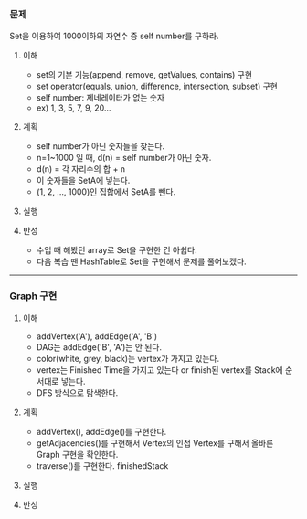 ### 문제

Set을 이용하여 1000이하의 자연수 중 self number를 구하라.

1. 이해
    - set의 기본 기능(append, remove, getValues, contains) 구현
    - set operator(equals, union, difference, intersection, subset) 구현
    - self number: 제네레이터가 없는 숫자
    - ex) 1, 3, 5, 7, 9, 20...

2. 계획
    - self number가 아닌 숫자들을 찾는다.
    - n=1~1000 일 때, d(n) = self number가 아닌 숫자.
    - d(n) = 각 자리수의 합 + n
    - 이 숫자들을 SetA에 넣는다.
    - (1, 2, ..., 1000)인 집합에서 SetA를 뺀다.

3. 실행

4. 반성
    - 수업 때 해봤던 array로 Set을 구현한 건 아쉽다.
    - 다음 복습 땐 HashTable로 Set을 구현해서 문제를 풀어보겠다.

---

### Graph 구현

1. 이해
    - addVertex('A'), addEdge('A', 'B')
    - DAG는 addEdge('B', 'A')는 안 된다.
    - color(white, grey, black)는 vertex가 가지고 있는다.
    - vertex는 Finished Time을 가지고 있는다 or finish된 vertex를 Stack에 순서대로 넣는다.
    - DFS 방식으로 탐색한다.

2. 계획
    - addVertex(), addEdge()를 구현한다.
    - getAdjacencies()를 구현해서 Vertex의 인접 Vertex를 구해서 올바른 Graph 구현을 확인한다.
    - traverse()를 구현한다. finishedStack

3. 실행

4. 반성